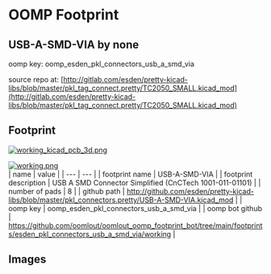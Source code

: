 # OOMP Footprint  
## USB-A-SMD-VIA  by none  
  
oomp key: oomp_esden_pkl_connectors_usb_a_smd_via  
  
source repo at: [http://gitlab.com/esden/pretty-kicad-libs/blob/master/pkl_tag_connect.pretty/TC2050_SMALL.kicad_mod](http://gitlab.com/esden/pretty-kicad-libs/blob/master/pkl_tag_connect.pretty/TC2050_SMALL.kicad_mod)  
## Footprint  
  
[![working_kicad_pcb_3d.png](working_kicad_pcb_3d_600.png)](working_kicad_pcb_3d.png)  
  
[![working.png](working_600.png)](working.png)  
| name | value | 
| --- | --- | 
| footprint name | USB-A-SMD-VIA | 
| footprint description | USB A SMD Connector Simplified (CnCTech 1001-011-01101) | 
| number of pads | 8 | 
| github path | http://github.com/esden/pretty-kicad-libs/blob/master/pkl_connectors.pretty/USB-A-SMD-VIA.kicad_mod | 
| oomp key | oomp_esden_pkl_connectors_usb_a_smd_via | 
| oomp bot github | https://github.com/oomlout/oomlout_oomp_footprint_bot/tree/main/footprints/esden_pkl_connectors_usb_a_smd_via/working | 
## Images  
